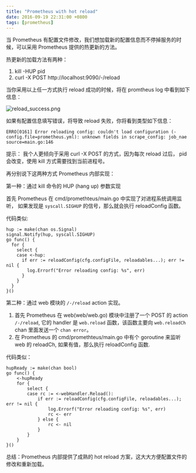 ```yaml
---
title: "Prometheus with hot reload"
date: 2016-09-19 22:31:00 +0800
tags: [prometheus]
---
```


当 Prometheus 有配置文件修改，我们想加载新的配置信息而不停掉服务的时候，可以采用 Prometheus 提供的热更新的方法。

热更新的加载方法有两种：

1. kill -HUP pid
2. curl -X POST http://localhost:9090/-/reload

当你采用以上任一方式执行 reload 成功的时候，将在 promtheus log 中看到如下信息：

![reload_success.png](http://7o512j.com1.z0.glb.clouddn.com/reload_success.png)

如果有配置信息填写错误，将导致 reload 失败，你将看到类型如下信息：

```
ERRO[0161] Error reloading config: couldn't load configuration (-config.file=prometheus.yml): unknown fields in scrape_config: job_nae  source=main.go:146
```

提示： 我个人更倾向于采用 curl -X POST 的方式，因为每次 reload 过后， pid 会改变，使用 kill 方式需要找到当前进程号。


再分别说下这两种方式 Prometheus 内部实现：

第一种：通过 kill 命令的 HUP (hang up) 参数实现

首先 Prometheus 在 cmd/promethteus/main.go 中实现了对进程系统调用监听，
如果发现是 `syscall.SIGHUP` 的信号，那么就会执行 reloadConfig 函数。

代码类似:

```
hup := make(chan os.Signal)
signal.Notify(hup, syscall.SIGHUP)
go func() {
  for {
    select {
    case <-hup:
      if err := reloadConfig(cfg.configFile, reloadables...); err != nil {
        log.Errorf("Error reloading config: %s", err)
      }
    }
  }
}()
```

第二种：通过 web 模块的 `/-/reload` action 实现。

1. 首先 Prometheus 在 web(web/web.go) 模块中注册了一个 POST 的 action `/-/reload`,
它的 handler 是 `web.reload` 函数，该函数主要向 `web.reloadCh` chan 里面发送一个 `chan error`。
2. 在 Prometheus 的 cmd/promethteus/main.go 中有个 goroutine 来监听 web 的 reloadCh, 如果有值，那么执行 reloadConfig 函数.

代码类似：

```
hupReady := make(chan bool)
go func() {
	<-hupReady
	for {
		select {
		case rc := <-webHandler.Reload():
			if err := reloadConfig(cfg.configFile, reloadables...); err != nil {
				log.Errorf("Error reloading config: %s", err)
				rc <- err
			} else {
				rc <- nil
			}
		}
	}
}()
```

总结：Prometheus 内部提供了成熟的 hot reload 方案，这大大方便配置文件的修改和重新加载。
